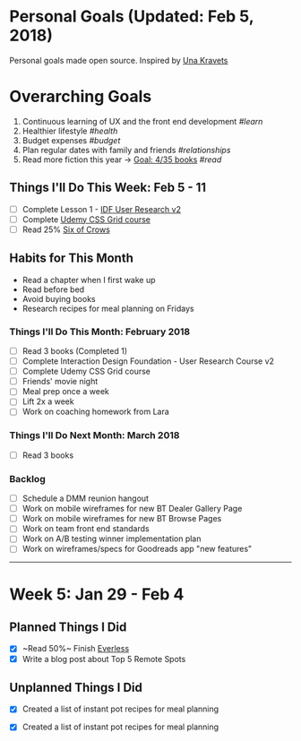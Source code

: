 Personal Goals (Updated: Feb 5, 2018)
==============

Personal goals made open source. Inspired by [Una Kravets](https://una.im/personal-goals-guide/)

# Overarching Goals
1. Continuous learning of UX and the front end development *#learn*
2. Healthier lifestyle *#health*
3. Budget expenses *#budget*
4. Plan regular dates with family and friends *#relationships*
5. Read more fiction this year -> [Goal: 4/35 books](https://www.goodreads.com/user_challenges/10348403) *#read*

## Things I'll Do This Week: Feb 5 - 11
- [ ] Complete Lesson 1 - [IDF User Research v2](https://github.com/candicodeit/personal-goals/projects/3) 
- [ ] Complete [Udemy CSS Grid course](https://github.com/candicodeit/udemy/projects/1)
- [ ] Read 25% [Six of Crows](https://www.goodreads.com/book/show/23437156-six-of-crows)

## Habits for This Month
- Read a chapter when I first wake up 
- Read before bed
- Avoid buying books
- Research recipes for meal planning on Fridays

### Things I'll Do This Month: February 2018
- [ ] Read 3 books (Completed 1)
- [ ] Complete Interaction Design Foundation - User Research Course v2
- [ ] Complete Udemy CSS Grid course
- [ ] Friends' movie night
- [ ] Meal prep once a week
- [ ] Lift 2x a week
- [ ] Work on coaching homework from Lara

### Things I'll Do Next Month: March 2018
- [ ] Read 3 books

### Backlog
- [ ] Schedule a DMM reunion hangout
- [ ] Work on mobile wireframes for new BT Dealer Gallery Page
- [ ] Work on mobile wireframes for new BT Browse Pages
- [ ] Work on team front end standards
- [ ] Work on A/B testing winner implementation plan
- [ ] Work on wireframes/specs for Goodreads app "new features"

--- 

# Week 5: Jan 29 - Feb 4

## Planned Things I Did 
- [x] ~Read 50%~ Finish [Everless](https://www.goodreads.com/book/show/32320661-everless)
- [x] Write a blog post about Top 5 Remote Spots

## Unplanned Things I Did 
- [x] Created a list of instant pot recipes for meal planning
- [x] Created a list of instant pot recipes for meal planning

